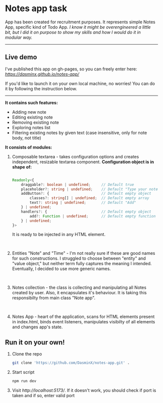 # Notes app task

App has been created for recruitment purposes. It represents simple Notes App, specific kind of Todo App.
*I know it might be overengineered a little bit, but I did it on purpose to show my skills and how I would do it in modular way.*

---

## Live demo

I've published this app on gh-pages, so you can freely enter here: 
*https://dasminx.github.io/notes-app/*

If you'd like to launch it on your own local machine, no worries! You can do it by following the instruction below.

---

**It contains such features:**

- Adding new note
- Editing existing note
- Removing existing note
- Exploring notes list
- Filtering existing notes by given text (case insensitive, only for note body, not title)

**It consists of modules:**

1. Composable textarea - takes configuration options and creates independent, resizable textarea component. **Configuration object is in shape of:**

    ```typescript

    Readonly<{
        draggable?: boolean | undefined;     // Default true
        placeholder?: string | undefined;    // Default "Type your note..."
        addButton?: {                        // Default empty object
            classes?: string[] | undefined;  // Default empty array
            text?: string | undefined;       // Default "Add"
        } | undefined;
        handlers?: {                         // Default empty object
            add?: Function | undefined;      // Default empty function
        } | undefined;
    }>

    ```

    It is ready to be injected in any HTML element.

    <br>

2. Entities "Note" and "Time" - I'm not really sure if these are good names for such constructions. I struggled to choose between "entity" and "value object," but neither term fully captures the meaning I intended. Eventually, I decided to use more generic names.

    <br>

3. Notes collection - the class is collecting and manipulating all Notes created by user. Also, it encapsulates it's behaviour. It is taking this responsibilty from main class "Note app".

    <br>

4. Notes App - heart of the application, scans for HTML elements present in index.html, binds event listeners, manipulates visibilty of all elements and changes app's state.


## Run it on your own!

1. Clone the repo

    ```bash
    git clone 'https://github.com/DasminX/notes-app.git' .
    ```

2. Start script

    ```bash
    npm run dev
    ```

3. Visit *http://localhost:5173/*. If it doesn't work, you should check if port is taken and if so, enter valid port